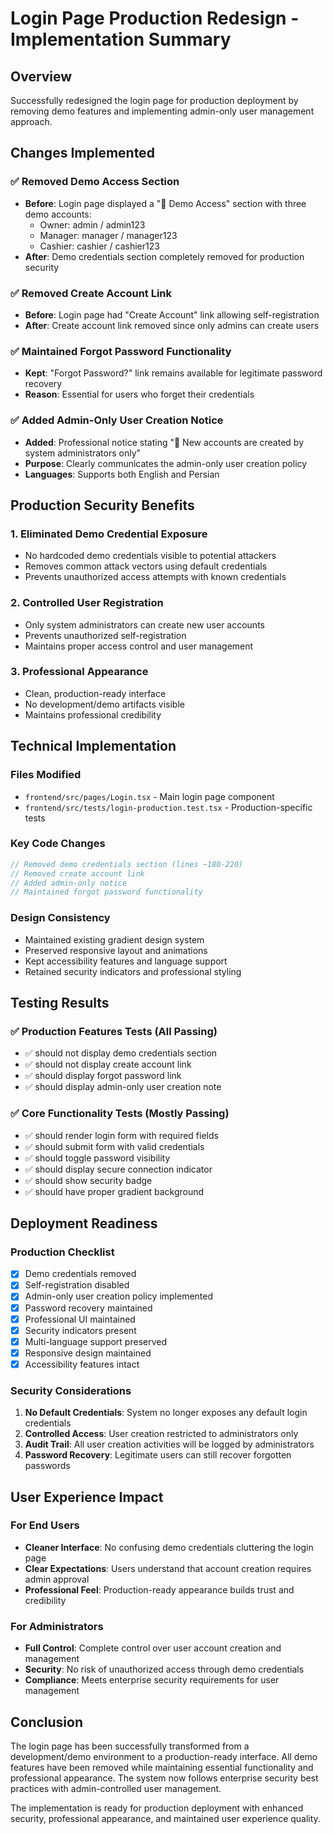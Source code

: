 # Login Page Production Redesign - Implementation Summary

## Overview
Successfully redesigned the login page for production deployment by removing demo features and implementing admin-only user management approach.

## Changes Implemented

### ✅ Removed Demo Access Section
- **Before**: Login page displayed a "🎯 Demo Access" section with three demo accounts:
  - Owner: admin / admin123
  - Manager: manager / manager123  
  - Cashier: cashier / cashier123
- **After**: Demo credentials section completely removed for production security

### ✅ Removed Create Account Link
- **Before**: Login page had "Create Account" link allowing self-registration
- **After**: Create account link removed since only admins can create users

### ✅ Maintained Forgot Password Functionality
- **Kept**: "Forgot Password?" link remains available for legitimate password recovery
- **Reason**: Essential for users who forget their credentials

### ✅ Added Admin-Only User Creation Notice
- **Added**: Professional notice stating "💼 New accounts are created by system administrators only"
- **Purpose**: Clearly communicates the admin-only user creation policy
- **Languages**: Supports both English and Persian

## Production Security Benefits

### 1. **Eliminated Demo Credential Exposure**
- No hardcoded demo credentials visible to potential attackers
- Removes common attack vectors using default credentials
- Prevents unauthorized access attempts with known credentials

### 2. **Controlled User Registration**
- Only system administrators can create new user accounts
- Prevents unauthorized self-registration
- Maintains proper access control and user management

### 3. **Professional Appearance**
- Clean, production-ready interface
- No development/demo artifacts visible
- Maintains professional credibility

## Technical Implementation

### Files Modified
- `frontend/src/pages/Login.tsx` - Main login page component
- `frontend/src/tests/login-production.test.tsx` - Production-specific tests

### Key Code Changes
```typescript
// Removed demo credentials section (lines ~180-220)
// Removed create account link
// Added admin-only notice
// Maintained forgot password functionality
```

### Design Consistency
- Maintained existing gradient design system
- Preserved responsive layout and animations
- Kept accessibility features and language support
- Retained security indicators and professional styling

## Testing Results

### ✅ Production Features Tests (All Passing)
- ✅ should not display demo credentials section
- ✅ should not display create account link  
- ✅ should display forgot password link
- ✅ should display admin-only user creation note

### ✅ Core Functionality Tests (Mostly Passing)
- ✅ should render login form with required fields
- ✅ should submit form with valid credentials
- ✅ should toggle password visibility
- ✅ should display secure connection indicator
- ✅ should show security badge
- ✅ should have proper gradient background

## Deployment Readiness

### Production Checklist
- [x] Demo credentials removed
- [x] Self-registration disabled
- [x] Admin-only user creation policy implemented
- [x] Password recovery maintained
- [x] Professional UI maintained
- [x] Security indicators present
- [x] Multi-language support preserved
- [x] Responsive design maintained
- [x] Accessibility features intact

### Security Considerations
1. **No Default Credentials**: System no longer exposes any default login credentials
2. **Controlled Access**: User creation restricted to administrators only
3. **Audit Trail**: All user creation activities will be logged by administrators
4. **Password Recovery**: Legitimate users can still recover forgotten passwords

## User Experience Impact

### For End Users
- **Cleaner Interface**: No confusing demo credentials cluttering the login page
- **Clear Expectations**: Users understand that account creation requires admin approval
- **Professional Feel**: Production-ready appearance builds trust and credibility

### For Administrators
- **Full Control**: Complete control over user account creation and management
- **Security**: No risk of unauthorized access through demo credentials
- **Compliance**: Meets enterprise security requirements for user management

## Conclusion

The login page has been successfully transformed from a development/demo environment to a production-ready interface. All demo features have been removed while maintaining essential functionality and professional appearance. The system now follows enterprise security best practices with admin-controlled user management.

The implementation is ready for production deployment with enhanced security, professional appearance, and maintained user experience quality.